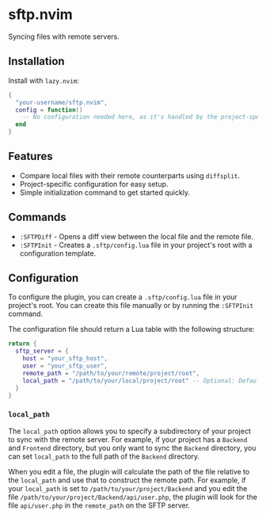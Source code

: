 # sftp.nvim

Syncing files with remote servers.

## Installation

Install with `lazy.nvim`:

```lua
{
  "your-username/sftp.nvim",
  config = function()
    -- No configuration needed here, as it's handled by the project-specific config file
  end
}
```

## Features

- Compare local files with their remote counterparts using `diffsplit`.
- Project-specific configuration for easy setup.
- Simple initialization command to get started quickly.

## Commands

- `:SFTPDiff` - Opens a diff view between the local file and the remote file.
- `:SFTPInit` - Creates a `.sftp/config.lua` file in your project's root with a configuration template.

## Configuration

To configure the plugin, you can create a `.sftp/config.lua` file in your project's root. You can create this file manually or by running the `:SFTPInit` command.

The configuration file should return a Lua table with the following structure:

```lua
return {
  sftp_server = {
    host = "your_sftp_host",
    user = "your_sftp_user",
    remote_path = "/path/to/your/remote/project/root",
    local_path = "/path/to/your/local/project/root" -- Optional: Defaults to the project root
  }
}
```

### `local_path`

The `local_path` option allows you to specify a subdirectory of your project to sync with the remote server. For example, if your project has a `Backend` and `Frontend` directory, but you only want to sync the `Backend` directory, you can set `local_path` to the full path of the `Backend` directory.

When you edit a file, the plugin will calculate the path of the file relative to the `local_path` and use that to construct the remote path. For example, if your `local_path` is set to `/path/to/your/project/Backend` and you edit the file `/path/to/your/project/Backend/api/user.php`, the plugin will look for the file `api/user.php` in the `remote_path` on the SFTP server.
